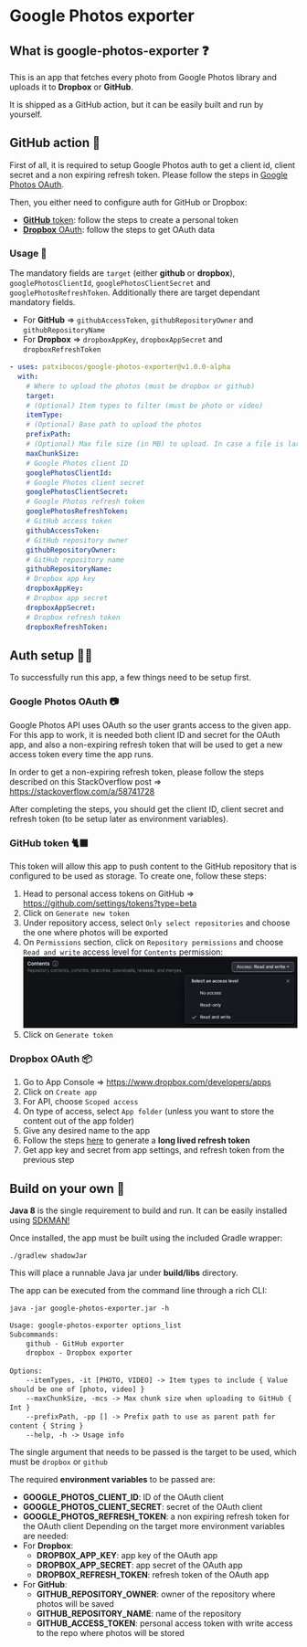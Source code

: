 # Google Photos exporter

## What is google-photos-exporter ❓

This is an app that fetches every photo from Google Photos library and uploads it to **Dropbox** or **GitHub**.

It is shipped as a GitHub action, but it can be easily built and run by yourself.

## GitHub action 🚀

First of all, it is required to setup Google Photos auth to get a client id, client secret and a non expiring refresh token. Please follow the steps in [Google Photos OAuth](#google-photos-oauth-).

Then, you either need to configure auth for GitHub or Dropbox:
- [**GitHub** token](#github-token-): follow the steps to create a personal token
- [**Dropbox** OAuth](#dropbox-oauth-): follow the steps to get OAuth data

### Usage 📕

The mandatory fields are `target` (either **github** or **dropbox**), `googlePhotosClientId`, `googlePhotosClientSecret` and `googlePhotosRefreshToken`.
Additionally there are target dependant mandatory fields. 
- For **GitHub** => `githubAccessToken`, `githubRepositoryOwner` and `githubRepositoryName`
- For **Dropbox** => `dropboxAppKey`, `dropboxAppSecret` and `dropboxRefreshToken`

```yaml
- uses: patxibocos/google-photos-exporter@v1.0.0-alpha
  with:
    # Where to upload the photos (must be dropbox or github) 
    target:
    # (Optional) Item types to filter (must be photo or video)
    itemType:
    # (Optional) Base path to upload the photos
    prefixPath:
    # (Optional) Max file size (in MB) to upload. In case a file is larger, it will be zipped and splitted
    maxChunkSize:
    # Google Photos client ID
    googlePhotosClientId:
    # Google Photos client secret
    googlePhotosClientSecret:
    # Google Photos refresh token
    googlePhotosRefreshToken:
    # GitHub access token
    githubAccessToken:
    # GitHub repository owner
    githubRepositoryOwner:
    # GitHub repository name
    githubRepositoryName:
    # Dropbox app key
    dropboxAppKey:
    # Dropbox app secret
    dropboxAppSecret:
    # Dropbox refresh token
    dropboxRefreshToken: 
```

## Auth setup 👮‍♀️

To successfully run this app, a few things need to be setup first.

### Google Photos OAuth 📷

Google Photos API uses OAuth so the user grants access to the given app. For this app to work, it is needed both client ID and secret for the OAuth app, and also a non-expiring refresh token that will be used to get a new access token every time the app runs.

In order to get a non-expiring refresh token, please follow the steps described on this StackOverflow post => https://stackoverflow.com/a/58741728

After completing the steps, you should get the client ID, client secret and refresh token (to be setup later as environment variables).

### GitHub token 🐈‍⬛

This token will allow this app to push content to the GitHub repository that is configured to be used as storage. To create one, follow these steps:

1. Head to personal access tokens on GitHub => https://github.com/settings/tokens?type=beta
2. Click on `Generate new token`
3. Under repository access, select `Only select repositories` and choose the one where photos will be exported
4. On `Permissions` section, click on `Repository permissions` and choose `Read and write` access level for `Contents` permission:
    ![GitHub token permissions](screenshots/github-token-permissions.png)
5. Click on `Generate token`

### Dropbox OAuth 📦

1. Go to App Console => https://www.dropbox.com/developers/apps
2. Click on `Create app`
3. For API, choose `Scoped access`
4. On type of access, select `App folder` (unless you want to store the content out of the app folder)
5. Give any desired name to the app
6. Follow the steps [here](https://www.codemzy.com/blog/dropbox-long-lived-access-refresh-token#how-can-i-get-a-refresh-token-manually) to generate a **long lived refresh token**
7. Get app key and secret from app settings, and refresh token from the previous step

## Build on your own 📙

**Java 8** is the single requirement to build and run. It can be easily installed using [SDKMAN!](https://sdkman.io/)

Once installed, the app must be built using the included Gradle wrapper:

```shell
./gradlew shadowJar
```

This will place a runnable Java jar under **build/libs** directory.

The app can be executed from the command line through a rich CLI:

```shell
java -jar google-photos-exporter.jar -h
```

```shell
Usage: google-photos-exporter options_list
Subcommands: 
    github - GitHub exporter
    dropbox - Dropbox exporter

Options: 
    --itemTypes, -it [PHOTO, VIDEO] -> Item types to include { Value should be one of [photo, video] }
    --maxChunkSize, -mcs -> Max chunk size when uploading to GitHub { Int }
    --prefixPath, -pp [] -> Prefix path to use as parent path for content { String }
    --help, -h -> Usage info 
```

The single argument that needs to be passed is the target to be used, which must be `dropbox` or `github`

The required **environment variables** to be passed are:

- **GOOGLE_PHOTOS_CLIENT_ID**: ID of the OAuth client 
- **GOOGLE_PHOTOS_CLIENT_SECRET**: secret of the OAuth client 
- **GOOGLE_PHOTOS_REFRESH_TOKEN**: a non expiring refresh token for the OAuth client
Depending on the target more environment variables are needed:
- For **Dropbox**:
  - **DROPBOX_APP_KEY**: app key of the OAuth app
  - **DROPBOX_APP_SECRET**: app secret of the OAuth app
  - **DROPBOX_REFRESH_TOKEN**: refresh token of the OAuth app
- For **GitHub**:
  - **GITHUB_REPOSITORY_OWNER**: owner of the repository where photos will be saved
  - **GITHUB_REPOSITORY_NAME**: name of the repository
  - **GITHUB_ACCESS_TOKEN**: personal access token with write access to the repo where photos will be stored
